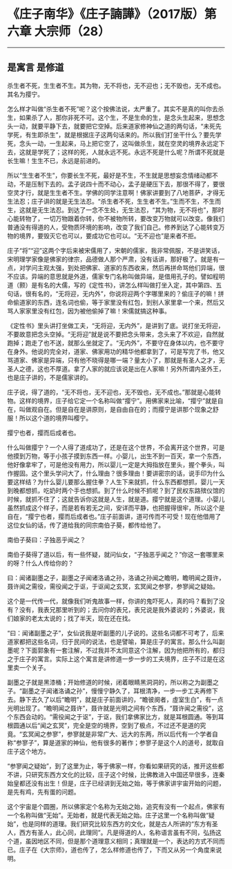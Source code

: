 # 《庄子南华》《庄子諵譁》（2017版）第六章 大宗师（28）

------

## 是寓言 是修道

杀生者不死，生生者不生。其为物，无不将也，无不迎也；无不毁也，无不成也。其名为撄宁。

怎么样才叫做“杀生者不死”呢？这个按佛法说，太严重了。其实不是真的叫你去杀生，如果杀了人，那你非死不可。这个生，不是生命的生，是念头生起来，思想念头一动，就要平静下去，就要把它空掉。后来道家修神仙之道的两句话，“未死先学死，有生即杀生”，就是根据庄子这两句话来的。所以我们打坐干什么？要先学死，念头一动，一生起来，马上把它空了，这叫做杀生，就在空灵的境界永远定下去，这就是学死了；这样的死，人就永远不死。永远不死是什么呢？所谓不死就是长生嘛！生生不已，永远是前进的。

所以“生生者不生”，你要长生不死，最好是不生，不生就是思想妄念情绪动都不动，不是压制下去的。孟子说四十而不动心，孟子是硬压下去，那很不得了，要很空灵才行，就是生生者不生。学佛的同学注意啊！佛家讲要到了八地菩萨，才得无生法忍；庄子讲的就是无生法忍。“杀生者不死，生生者不生。”生而不生，不生而生，这就是无生法忍。到达了一念不生处，无生法忍，“其为物，无不将也”，那时心能转物了，一切万物跟着你转，你不被物所转，要改变万物就可以改变。像我们普通没有得道的人，受物质环境的影响，改变了我们自己。修养到达了心能转变万物的境界，要毁灭它也可以，要成功它也可以。“无不迎也”是来者不拒。

庄子“将”“迎”这两个字后来被宋儒用了，宋朝的儒家，我非常佩服，不是讲笑话，宋明理学家像是佛家的律宗，品德做人那个严肃，没有话讲，那好极了。就是有一点，对学问主观太强，到处把佛家、道家的东西收来，然后再拼命骂他们异端，很不应该。异端的意思就是外道，儒家专门名称叫做异端，是借用孔子的。譬如程明道（颢）是有名的大儒，写的《定性书》，讲怎么样叫做打坐入定，其中第四、五句话，很有名的，“无将迎，无内外”，你说将迎两个字哪里来的？偷庄子的嘛！拼命偷道家的东西，连名词也偷，等于家里没有红包，到别人家里拿一个来，然后又骂人家家里没有红包，因为被他偷掉了嘛！宋儒就搞这种事。

《定性书》里头讲打坐做工夫，“无将迎，无内外”，是讲到了底。说打坐无将迎，不要故意把念头空掉。“无将迎”就是说不要把念头带来，念头来了不欢迎，自然就跑掉；跑走了也不送，就那么坐就定了。“无内外”，不要守在身体以内，也不要守在身外。他说的完全对，道家、佛家用功的精华他都拿到了，可是写完了书，他又骂道家、佛家是异端，只有他不晓得是哪一端？量太小了，那就是有圣人之才，无圣人之德，这也不厚道。拿了人家的就应该说是出在人家嘛！另外所谓内圣外王，也是庄子讲的，不是儒家讲的。

庄子说，得了道的，“无不将也，无不迎也，无不毁也，无不成也。”那就是心能转物。这样的境界，庄子给它定一个名称叫做“撄宁”。用佛家来比喻，“撄宁”就是自在，叫做观自在。但是自在是讲原则，是自由自在的；而撄宁是讲那个现象之舒服！所以这个道的境界叫樱宁。

撄宁也者，撄而后成者也。

什么叫做撄宁？一个人得了道成功了，还是在这个世界，不会离开这个世界，可是他摸到万物，等于小孩子摸到东西一样。小婴儿，出生不到一百天，拿一个东西，他好像拿牢了，可是他没有用力，所以婴儿一定是大拇指放在里头，握个拳头，叫作握固。这个里头学问大了，什么理由？很多理由！要讲密宗的话，说手印为什么要这样结？为什么婴儿要那么握住拳？人生下来就抓，什么东西都想抓，婴儿一天到晚都想抓，吃奶时两个手也想抓。到了什么时候不抓呢？到了民权东路殡仪馆的时候，就抓不住了；这就告诉你这就是人生，就是道。撄宁就是这个道理。小婴儿虽然抓成这个样子，而是若有若无之间，安详而平静，也把握得很牢，所以这个是自在，“撄宁也者，撄而后成者也。”庄子前面讲，道可传而不可受！现在他借用了这位女仙的话，传了道给我的同宗南伯子葵，都传给他了。

南伯子葵曰：子独恶乎闻之？

南伯子葵得了道以后，有一些怀疑，就问仙女，“子独恶乎闻之？”你这一套哪里来的呀？什么人传给你的？

曰：闻诸副墨之子，副墨之子闻诸洛诵之孙，洛诵之孙闻之瞻明，瞻明闻之聂许，聂许闻之需役，需役闻之于讴，于讴闻之玄冥，玄冥闻之参寥，参寥闻之疑始。

这个是一代传一代，就像我们听鬼故事一样，你讲的鬼吓死人，真的吗？看到了没有？没有，我表兄那里听到的；去问你的表兄，表兄说是我外婆说的；外婆说，我们娘家的老太太说的；找了半天，现在还在找。

“曰：闻诸副墨之子”，女仙说我是听副墨的儿子说的。这些名词都不可考了，后来道家都把这些名词，归于民间的说法，也是譬喻，算是庄子的寓言。那么什么叫副墨呢？下面郭象有一套注解，不过我并不太同意这个注解，因为他把所有的，都归之于庄子的寓言。实际上这个寓言是讲修道一步一步的工夫境界，庄子不过是在这里卖一个关子。

副墨之子就是黑漆桶；开始修道的时候，闭着眼睛黑洞洞的，所以称之为副墨之子。“副墨之子闻诸洛诵之孙”，慢慢宁静久了，耳根清净，一步一步工夫再修下去。静下去久了以后“瞻明”，就是庄子前面讲的，“瞻彼阕者，虛室生白”，有一点光明出现了。“瞻明闻之聂许”，聂许就是光明之间有个东西，“聂许闻之需役”，这个东西会动的。“需役闻之于讴”，于讴，我们拿佛家比方，就是耳根圆通。等到耳根圆通以后“闻之玄冥”，完全是空的境界，空到了极点，不过还不是道的究竟。“玄冥闻之参寥”，参寥就是非常广大、远大的东两，所以后代有一个学者自称“参寥子”，算是道家的神仙，他有很多的著作；参寥子是这个人的道号，就取自庄子这个地方。

“参寥闻之疑始”，到了这里为止，等于佛家一样，你看如果研究的话，推开这些都不讲，只研究东西方文化的比较，庄子这个时候，比佛教进入中国还早很多，连秦始皇都还没有出生！但是，庄子已经讲到无始之始，等于佛家讲宇宙开始的问题，是先有鸡，先有蛋的问题。

这个宇宙是个圆圈，所以佛家定个名称为无始之始，追究有没有一个起点，佛家有一个名称叫做“无始”。无始者，就是代表无始之始。庄子这里一个名称叫做“疑始”，也是同样的道理。我们研究比较东西方的文化，就是古人所讲的“东方有圣人，西方有圣人，此心同，此理同”。凡是得道的人，名称语言虽有不同，弘扬这个道，虽因地区不同，但是那个道理意义相同；真理就是一个，表达的方式不同而已。庄子在《大宗师》，道也传了，怎么样修道也传了，下而又从另一个角度来说明。